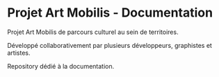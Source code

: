 # Projet Art Mobilis - Documentation

Projet Art Mobilis de parcours culturel au sein de territoires.

Développé collaborativement par plusieurs développeurs, graphistes et artistes.

Repository dédié à la documentation.
